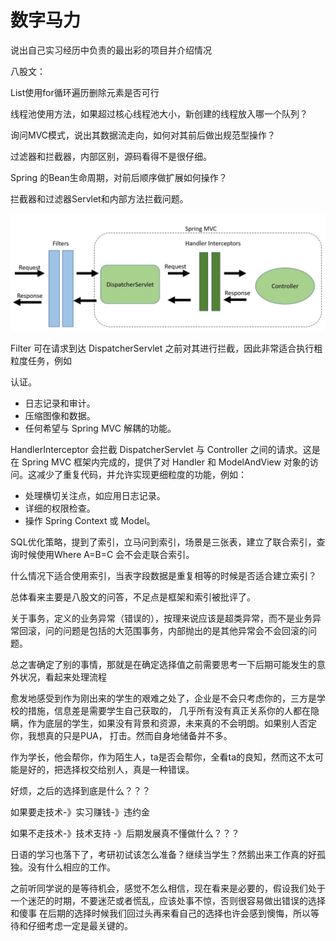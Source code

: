 # 数字马力

说出自己实习经历中负责的最出彩的项目并介绍情况

八股文：

List使用for循环遍历删除元素是否可行

线程池使用方法，如果超过核心线程池大小，新创建的线程放入哪一个队列？

询问MVC模式，说出其数据流走向，如何对其前后做出规范型操作？

过滤器和拦截器，内部区别，源码看得不是很仔细。

Spring 的Bean生命周期，对前后顺序做扩展如何操作？

拦截器和过滤器Servlet和内部方法拦截问题。

![拦截器和过滤器](拦截器和过滤器.png)

Filter 可在请求到达 DispatcherServlet 之前对其进行拦截，因此非常适合执行粗粒度任务，例如

认证。
- 日志记录和审计。
- 压缩图像和数据。
- 任何希望与 Spring MVC 解耦的功能。

HandlerInterceptor 会拦截 DispatcherServlet 与 Controller 之间的请求。这是在 Spring MVC 框架内完成的，提供了对 Handler 和 ModelAndView 对象的访问。这减少了重复代码，并允许实现更细粒度的功能，例如：

- 处理横切关注点，如应用日志记录。
- 详细的权限检查。
- 操作 Spring Context 或 Model。

SQL优化策略，提到了索引，立马问到索引，场景是三张表，建立了联合索引，查询时候使用Where A=B=C 会不会走联合索引。

什么情况下适合使用索引，当表字段数据是重复相等的时候是否适合建立索引？

总体看来主要是八股文的问答，不足点是框架和索引被批评了。

关于事务，定义的业务异常（错误的），按理来说应该是超类异常，而不是业务异常回滚，问的问题是包括的大范围事务，内部抛出的是其他异常会不会回滚的问题。

总之害确定了别的事情，那就是在确定选择值之前需要思考一下后期可能发生的意外状况，看起来处理流程

愈发地感受到作为刚出来的学生的艰难之处了，企业是不会只考虑你的，三方是学校的措施，信息差是需要学生自己获取的，
几乎所有没有真正关系你的人都在隐瞒，作为底层的学生，如果没有背景和资源，未来真的不会明朗。如果别人否定你，我想真的只是PUA，
打击。然而自身地储备并不多。

作为学长，他会帮你，作为陌生人，ta是否会帮你，全看ta的良知，然而这不太可能是好的，把选择权交给别人，真是一种错误。

好烦，之后的选择到底是什么？？？

如果要走技术-》实习赚钱-》违约金

如果不走技术-》技术支持 -》后期发展真不懂做什么？？？

日语的学习也落下了，考研初试该怎么准备？继续当学生？然鹅出来工作真的好孤独。没有什么相应的工作。

之前听同学说的是等待机会，感觉不怎么相信，现在看来是必要的，假设我们处于一个迷茫的时期，不要迷茫或者慌乱，应该处事不惊，否则很容易做出错误的选择和傻事
在后期的选择时候我们回过头再来看自己的选择也许会感到懊悔，所以等待和仔细考虑一定是最关键的。